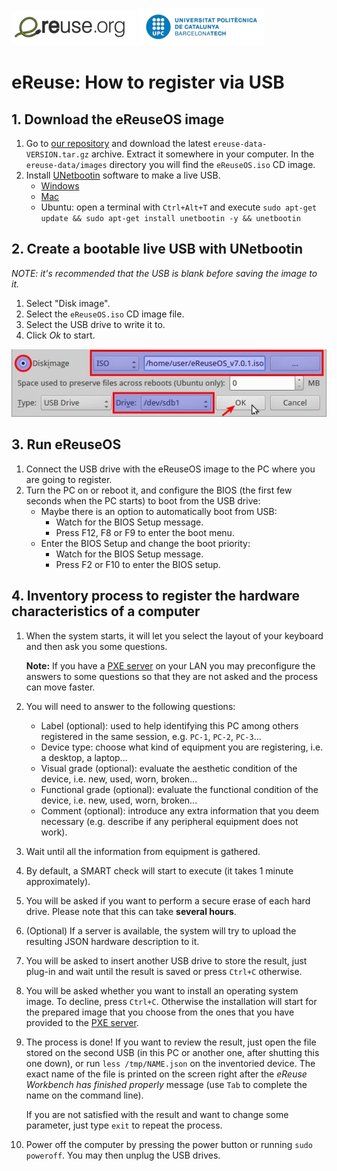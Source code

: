 ![eReuselogo](./images/eReuse_logo_200.png)
![UPClogo](./images/UPC_logo_200.png)

# eReuse: How to register via USB 

## 1. Download the eReuseOS image
 1. Go to [our repository](https://github.com/eReuse/workbench/releases/latest) and download the latest `ereuse-data-VERSION.tar.gz` archive.  Extract it somewhere in your computer.  In the `ereuse-data/images` directory you will find the `eReuseOS.iso` CD image.
 2. Install [UNetbootin](https://unetbootin.github.io/) software to make a live USB.
      - [Windows](https://launchpad.net/unetbootin/trunk/613/+download/unetbootin-windows-613.exe)
      - [Mac](https://launchpad.net/unetbootin/trunk/613/+download/unetbootin-mac-613.zip)
      - Ubuntu: open a terminal with `Ctrl+Alt+T` and execute `sudo apt-get update && sudo apt-get install unetbootin -y && unetbootin`

## 2. Create a bootable live USB with UNetbootin
*NOTE: it's recommended that the USB is blank before saving the image to it.*

 1. Select "Disk image".
 2. Select the `eReuseOS.iso` CD image file.
 3. Select the USB drive to write it to.
 4. Click *Ok* to start.

![](./images/UNetbootin_example.png)

## 3. Run eReuseOS
 1. Connect the USB drive with the eReuseOS image to the PC where you are going to register.
 2. Turn the PC on or reboot it, and configure the BIOS (the first few seconds when the PC starts) to boot from the USB drive:
      - Maybe there is an option to automatically boot from USB:
          - Watch for the BIOS Setup message.
          - Press F12, F8 or F9 to enter the boot menu.
      - Enter the BIOS Setup and change the boot priority:
          - Watch for the BIOS Setup message.
          - Press F2 or F10 to enter the BIOS setup.

## 4. Inventory process to register the hardware characteristics of a computer
 1. When the system starts, it will let you select the layout of your keyboard and then ask you some questions.

    **Note:** If you have a [PXE server](PXE_Register.md) on your LAN you may preconfigure the answers to some questions so that they are not asked and the process can move faster.

 2. You will need to answer to the following questions:
      - Label (optional): used to help identifying this PC among others registered in the same session, e.g. ``PC-1``, ``PC-2``, ``PC-3``...
      - Device type: choose what kind of equipment you are registering, i.e. a desktop, a laptop...
      - Visual grade (optional): evaluate the aesthetic condition of the device, i.e. new, used, worn, broken...
      - Functional grade (optional): evaluate the functional condition of the device, i.e. new, used, worn, broken...
      - Comment (optional): introduce any extra information that you deem necessary (e.g. describe if any peripheral equipment does not work).

 3. Wait until all the information from equipment is gathered.

 4. By default, a SMART check will start to execute (it takes 1 minute approximately).

 5. You will be asked if you want to perform a secure erase of each hard drive.  Please note that this can take **several hours**.

 6. (Optional) If a server is available, the system will try to upload the resulting JSON hardware description to it.

 7. You will be asked to insert another USB drive to store the result, just plug-in and wait until the result is saved or press `Ctrl+C` otherwise.

 8. You will be asked whether you want to install an operating system image.  To decline, press `Ctrl+C`.  Otherwise the installation will start for the prepared image that you choose from the ones that you have provided to the [PXE server](PXE_Register.md).

 9. The process is done! If you want to review the result, just open the file stored on the second USB (in this PC or another one, after shutting this one down), or run `less /tmp/NAME.json` on the inventoried device.  The exact name of the file is printed on the screen right after the *eReuse Workbench has finished properly* message (use `Tab` to complete the name on the command line).

    If you are not satisfied with the result and want to change some parameter, just type `exit` to repeat the process.

10. Power off the computer by pressing the power button or running `sudo poweroff`.  You may then unplug the USB drives.
